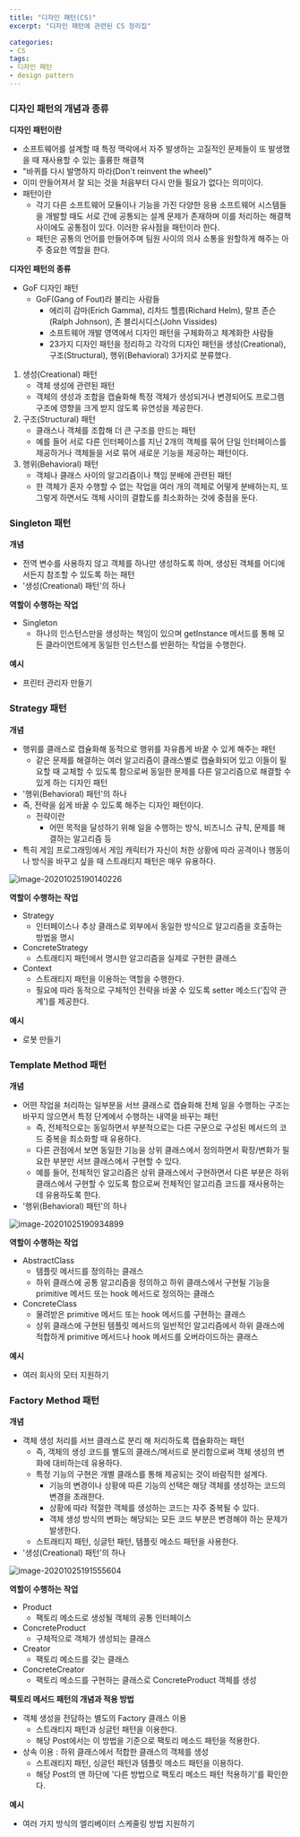 ```yaml
---
title: "디자인 패턴(CS)"
excerpt: "디자인 패턴에 관련된 CS 정리집"

categories:
- CS
tags:
- 디자인 패턴
- design pattern
---
```



### 디자인 패턴의 개념과 종류

**디자인 패턴이란**

- 소프트웨어를 설계할 때 특정 맥락에서 자주 발생하는 고질적인 문제들이 또 발생했을 때 재사용할 수 있는 훌륭한 해결책
- "바퀴를 다시 발명하지 마라(Don't reinvent the wheel)"
- 이미 만들어져서 잘 되는 것을 처음부터 다시 만들 필요가 없다는 의미이다.
- 패턴이란
  - 각기 다른 소프트웨어 모듈이나 기능을 가진 다양한 응용 소프트웨어 시스템들을 개발할 때도 서로 간에 공통되는 설계 문제가 존재하며 이를 처리하는 해결책 사이에도 공통점이 있다. 이러한 유사점을 패턴이라 한다.
  - 패턴은 공통의 언어를 만들어주며 팀원 사이의 의사 소통을 원할하게 해주는 아주 중요한 역할을 한다.

**디자인 패턴의 종류**

- GoF 디자인 패턴
  - GoF(Gang of Fout)라 불리는 사람들
    - 에리히 감마(Erich Gamma), 리차드 헬름(Richard Helm), 랄프 존슨(Ralph Johnson), 존 블리시디스(John Vissides)
    - 소프트웨어 개발 영역에서 디자인 패턴을 구체화하고 체계화한 사람들
    - 23가지 디자인 패턴을 정리하고 각각의 디자인 패턴을 생성(Creational), 구조(Structural), 행위(Behavioral) 3가지로 분류했다.

1. 생성(Creational) 패턴
   - 객체 생성에 관련된 패턴
   - 객체의 생성과 조합을 캡슐화해 특정 객체가 생성되거나 변경되어도 프로그램 구조에 영향을 크게 받지 않도록 유연성을 제공한다.
2. 구조(Structural) 패턴
   - 클래스나 객체를 조합해 더 큰 구조를 만드는 패턴
   - 예를 들어 서로 다른 인터페이스를 지닌 2개의 객체를 묶어 단일 인터페이스를 제공하거나 객체들을 서로 묶어 새로운 기능을 제공하는 패턴이다.
3. 행위(Behavioral) 패턴
   - 객체나 클래스 사이의 알고리즘이나 책임 분배에 관련된 패턴
   - 한 객체가 혼자 수행할 수 없는 작업을 여러 개의 객체로 어떻게 분배하는지, 또 그렇게 하면서도 객체 사이의 결합도를 최소화하는 것에 중점을 둔다.



### Singleton 패턴

**개념**

- 전역 변수를 사용하지 않고 객체를 하나만 생성하도록 하며, 생성된 객체를 어디에서든지 참조할 수 있도록 하는 패턴
- '생성(Creational) 패턴'의 하나

**역할이 수행하는 작업**

- Singleton
  - 하나의 인스턴스만을 생성하는 책임이 있으며 getInstance 메서드를 통해 모든 클라이언트에게 동일한 인스턴스를 반환하는 작업을 수행한다.

**예시**

- 프린터 관리자 만들기



### Strategy 패턴

**개념**

- 행위를 클래스로 캡슐화해 동적으로 행위를 자유롭게 바꿀 수 있게 해주는 패턴
  - 같은 문제를 해결하는 여러 알고리즘이 클래스별로 캡슐화되어 있고 이들이 필요할 때 교체할 수 있도록 함으로써 동일한 문제를 다른 알고리즘으로 해결할 수 있게 하는 디자인 패턴
- '행위(Behavioral) 패턴'의 하나
- 즉, 전략을 쉽게 바꿀 수 있도록 해주는 디자인 패턴이다.
  - 전략이란
    - 어떤 목적을 달성하기 위해 일을 수행하는 방식, 비즈니스 규칙, 문제를 해결하는 알고리즘 등
- 특히 게임 프로그래밍에서 게임 캐릭터가 자신이 처한 상황에 따라 공격이나 행동이나 방식을 바꾸고 싶을 때 스트래티지 패턴은 매우 유용하다.

![image-20201025190140226](/assets/images/image-20201025190140226.png)

**역할이 수행하는 작업**

- Strategy
  - 인터페이스나 추상 클래스로 외부에서 동일한 방식으로 알고리즘을 호출하는 방법을 명시
- ConcreteStrategy
  - 스트래티지 패턴에서 명시한 알고리즘을 실제로 구현한 클래스
- Context
  - 스트래티지 패턴을 이용하는 역할을 수행한다.
  - 필요에 따라 동적으로 구체적인 전략을 바꿀 수 있도록 setter 메소드('집약 관계')를 제공한다.

**예시**

- 로봇 만들기



### Template Method 패턴

**개념**

- 어떤 작업을 처리하는 일부분을 서브 클래스로 캡슐화해 전체 일을 수행하는 구조는 바꾸지 않으면서 특정 단계에서 수행하는 내역을 바꾸는 패턴
  - 즉, 전체적으로는 동일하면서 부분적으로는 다른 구문으로 구성된 메서드의 코드 중복을 최소화할 때 유용하다.
  - 다른 관점에서 보면 동일한 기능을 상위 클래스에서 정의하면서 확장/변화가 필요한 부분만 서브 클래스에서 구현할 수 있다.
  - 예를 들어, 전체적인 알고리즘은 상위 클래스에서 구현하면서 다른 부분은 하위 클래스에서 구현할 수 있도록 함으로써 전체적인 알고리즘 코드를 재사용하는 데 유용하도록 한다.
- '행위(Behavioral) 패턴'의 하나

![image-20201025190934899](/assets/images/image-20201025190934899.png)

**역할이 수행하는 작업**

- AbstractClass
  - 템플릿 메서드를 정의하는 클래스
  - 하위 클래스에 공통 알고리즘을 정의하고 하위 클래스에서 구현될 기능을 primitive 메서드 또는 hook 메서드로 정의하는 클래스
- ConcreteClass
  - 물려받은 primitive 메서드 또는 hook 메서드를 구현하는 클래스
  - 상위 클래스에 구현된 템플릿 메서드의 일반적인 알고리즘에서 하위 클래스에 적합하게 primitive 메서드나 hook 메서드를 오버라이드하는 클래스

**예시**

- 여러 회사의 모터 지원하기



### Factory Method 패턴

**개념**

- 객체 생성 처리를 서브 클래스로 분리 해 처리하도록 캡슐화하는 패턴
  - 즉, 객체의 생성 코드를 별도의 클래스/메서드로 분리함으로써 객체 생성의 변화에 대비하는데 유용하다.
  - 특정 기능의 구현은 개별 클래스를 통해 제공되는 것이 바람직한 설계다.
    - 기능의 변경이나 상황에 따른 기능의 선택은 해당 객체를 생성하는 코드의 변경을 초래한다.
    - 상황에 따라 적절한 객체를 생성하는 코드는 자주 중복될 수 있다.
    - 객체 생성 방식의 변화는 해당되는 모든 코드 부분은 변경해야 하는 문제가 발생한다.
  - 스트래티지 패턴, 싱글턴 패턴, 템플릿 메소드 패턴을 사용한다.
- '생성(Creational) 패턴'의 하나

![image-20201025191555604](/assets/images/image-20201025191555604.png)

**역할이 수행하는 작업**

- Product
  - 팩토리 메소드로 생성될 객체의 공통 인터페이스
- ConcreteProduct
  - 구체적으로 객체가 생성되는 클래스
- Creator
  - 팩토리 메소드를 갖는 클래스
- ConcreteCreator
  - 팩토리 메소드를 구현하는 클래스로 ConcreteProduct 객체를 생성

**팩토리 메서드 패턴의 개념과 적용 방법**

- 객체 생성을 전담하는 별도의 Factory 클래스 이용
  - 스트래티지 패턴과 싱글턴 패턴을 이용한다.
  - 해당 Post에서는 이 방법을 기준으로 팩토리 메소드 패턴을 적용한다.
- 상속 이용 : 하위 클래스에서 적합한 클래스의 객체를 생성
  - 스트래티지 패턴, 싱글턴 패턴과 템플릿 메소드 패턴을 이용하다.
  - 해당 Post의 맨 하단에 '다른 방법으로 팩토리 메소드 패턴 적용하기'를 확인한다.

**예시**

- 여러 가지 방식의 엘리베이터 스케줄링 방법 지원하기

